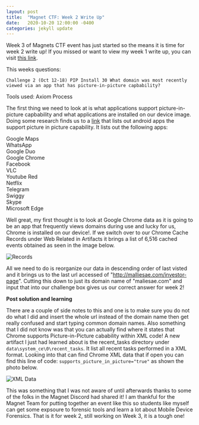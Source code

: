 ```yaml
---
layout: post
title:  "Magnet CTF: Week 2 Write Up"
date:   2020-10-20 12:00:00 -0400
categories: jekyll update
---
```

Week 3 of Magnets CTF event has just started so the means it is time for week 2 write up! If you missed or want to view my week 1 write up, you can visit [this link](https://sdverar.github.io/DFIR/jekyll/update/2020/10/15/Magnet-CTF-Week-1.html).

This weeks questions:

`Challenge 2 (Oct 12-18) PIP Install 30
What domain was most recently viewed via an app that has picture-in-picture capbability?
`

Tools used: Axiom Process

The first thing we need to look at is what applications support picture-in-picture capbability and what applications are installed on our device image. Doing some research finds us to a [link](https://nokiapoweruser.com/list-apps-support-oreo-picture-picture-mode-enable/) that lists out android apps the support picture in picture capability.
It lists out the following apps:

Google Maps  
WhatsApp  
Google Duo  
Google Chrome  
Facebook  
VLC  
Youtube Red  
Netflix  
Telegram  
Swiggy  
Skype  
Microsoft Edge  

Well great, my first thought is to look at Google Chrome data as it is going to be an app that frequently views domains during use and lucky for us, Chrome is installed on our device!. If we switch over to our Chrome Cache Records under Web Related in Artifacts it brings a list of 6,516 cached events obtained as seen in the image below.

![Records](https://sdverar.github.io/DFIR/Assets/cache.JPG)

All we need to do is reorganize our data in descending order of last visted and it brings us to the last url accessed of "http://malliesae.com/investor-page". Cutting this down to just its domain name of "maliesae.com" and input that into our challenge box gives us our correct answer for week 2!

**Post solution and learning**

There are a couple of side notes to this and one is to make sure you do not do what I did and insert the whole url instead of the domain name then get really confused and start typing common domain names. Also something that I did not know was that you can actually find where it states that Chrome supports Picture-in-Picture cabability within XML code! A new artifact I just had learned about is the recent_tasks directory under `data\system_ce\0\recent_tasks`. It list all recent tasks performed in a XML format. Looking into that can find Chrome XML data that if open you can find this line of code: `supports_picture_in_picture="true"` as shown the photo below.

![XML Data](https://sdverar.github.io/DFIR/Assets/xml.JPG)

 This was something that I was not aware of until afterwards thanks to some of the folks in the Magnet Discord had shared it! I am thankful for the Magnet Team for putting together an event like this so students like myself can get some expsoure to forensic tools and learn a lot about Mobile Device Forensics. That is it for week 2, still working on Week 3, it is a tough one!